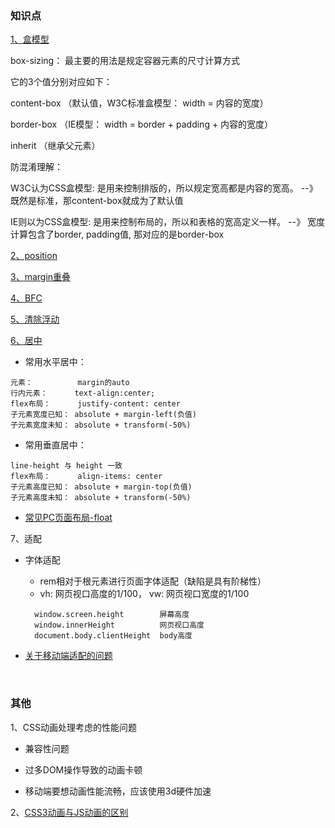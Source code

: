### 知识点

[1、盒模型](https://www.zhangxinxu.com/wordpress/2016/09/talking-about-css-margin-box/)

  box-sizing： 最主要的用法是规定容器元素的尺寸计算方式
  
  它的3个值分别对应如下：
  
  content-box （默认值，W3C标准盒模型： width = 内容的宽度）
  
  border-box （IE模型： width = border + padding + 内容的宽度）
  
  inherit （继承父元素）
  
  防混淆理解：
  
  W3C认为CSS盒模型: 是用来控制排版的，所以规定宽高都是内容的宽高。 --》 既然是标准，那content-box就成为了默认值
  
  IE则以为CSS盒模型: 是用来控制布局的，所以和表格的宽高定义一样。  --》 宽度计算包含了border, padding值, 那对应的是border-box
  
[2、position](https://www.ruanyifeng.com/blog/2019/11/css-position.html)

[3、margin重叠](https://github.com/aermin/blog/issues/40)

[4、BFC](https://juejin.im/post/5a4dbe026fb9a0452207ebe6)

[5、清除浮动](https://github.com/YvetteLau/Step-By-Step/issues/32)
 

[6、居中](https://www.cnblogs.com/Tiboo/p/7617453.html)

  * 常用水平居中：

  ````
  元素：          margin的auto
  行内元素：      text-align:center;
  flex布局：      justify-content: center
  子元素宽度已知： absolute + margin-left(负值)
  子元素宽度未知： absolute + transform(-50%)
  ````
  
  * 常用垂直居中：
  
  ````
  line-height 与 height 一致
  flex布局：      align-items: center 
  子元素高度已知： absolute + margin-top(负值)
  子元素高度未知： absolute + transform(-50%)
  ````  

  * [常见PC页面布局-float](https://www.cnblogs.com/Tiboo/p/6817185.html)

7、适配
  * 字体适配
    * rem相对于根元素进行页面字体适配（缺陷是具有阶梯性）
    * vh: 网页视口高度的1/100， vw: 网页视口宽度的1/100
    ````
      window.screen.height        屏幕高度
      window.innerHeight          网页视口高度
      document.body.clientHeight  body高度
    ````

  * [关于移动端适配的问题](https://www.cnblogs.com/Tiboo/p/12273842.html)

<br/>

### 其他

1、CSS动画处理考虑的性能问题

* 兼容性问题

* 过多DOM操作导致的动画卡顿

* 移动端要想动画性能流畅，应该使用3d硬件加速


2、[CSS3动画与JS动画的区别](https://www.cnblogs.com/shuaishuaidejun/p/7444711.html)

    
